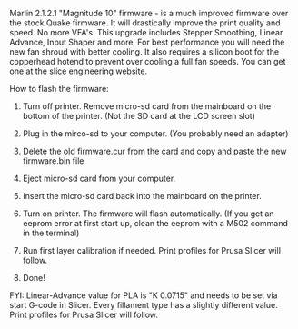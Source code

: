Marlin 2.1.2.1 "Magnitude 10" firmware - is a much improved firmware over the stock Quake firmware. It will drastically improve the print quality and speed. No more VFA's.
This upgrade includes Stepper Smoothing, Linear Advance, Input Shaper and more. For best performance you will need the new fan shroud with better cooling. It also requires
a silicon boot for the copperhead hotend to prevent over cooling a full fan speeds. You can get one at the slice engineering website.

How to flash the firmware:

1. Turn off printer. Remove micro-sd card from the mainboard on the bottom of the printer. (Not the SD card at the LCD screen slot)
2. Plug in the mirco-sd to your computer. (You probably need an adapter)
3. Delete the old firmware.cur from the card and copy and paste the new firmware.bin file
4. Eject micro-sd card from your computer.
5. Insert the micro-sd card back into the mainboard on the printer.
6. Turn on printer. The firmware will flash automatically. (If you get an eeprom error at first start up, clean the eeprom with a M502 command in the terminal)
7. Run first layer calibration if needed. Print profiles for Prusa Slicer will follow.

9. Done!

FYI: Linear-Advance value for PLA is "K 0.0715" and needs to be set via start G-code in Slicer. Every fillament type has a slightly different value.   
Print profiles for Prusa Slicer will follow. 

 
